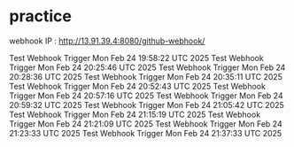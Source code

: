 # practice
webhook IP :  http://13.91.39.4:8080/github-webhook/



Test Webhook Trigger Mon Feb 24 19:58:22 UTC 2025
Test Webhook Trigger Mon Feb 24 20:25:46 UTC 2025
Test Webhook Trigger Mon Feb 24 20:28:36 UTC 2025
Test Webhook Trigger Mon Feb 24 20:35:11 UTC 2025
Test Webhook Trigger Mon Feb 24 20:52:43 UTC 2025
Test Webhook Trigger Mon Feb 24 20:57:16 UTC 2025
Test Webhook Trigger Mon Feb 24 20:59:32 UTC 2025
Test Webhook Trigger Mon Feb 24 21:05:42 UTC 2025
Test Webhook Trigger Mon Feb 24 21:15:19 UTC 2025
Test Webhook Trigger Mon Feb 24 21:21:09 UTC 2025
Test Webhook Trigger Mon Feb 24 21:23:33 UTC 2025
Test Webhook Trigger Mon Feb 24 21:37:33 UTC 2025
